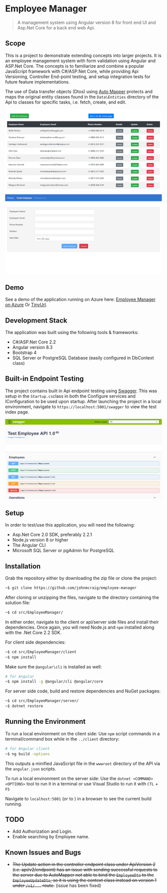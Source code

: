 # Employee Manager

> A management system using Angular version 8 for front end UI and Asp.Net Core for a back end web Api.

## Scope

This is a project to demonstrate extending concepts into larger projects. It is an employee management system with form validation using Angular and ASP.Net Core. The concepts is to familiarize and combine a popular JavaScript framework with C#/ASP.Net Core, while providing Api Versioning, Controller End-point testing, and setup integration tests for future feature implementations.

The use of Data transfer objects (Dtos) using [Auto Mapper](https://automapper.org/) protects and maps the original entity classes found in the `Data\Entities` directory of the Api to classes for specific tasks, i.e. fetch, create, and edit.

![Screenshot](resources/Employeetable.png)

![Screenshot](resources/EmployeeCreate.png)

## Demo

See a demo of the application running on Azure here: [Employee Manager on Azure](http://empmanagercore.azurewebsites.net/home) Or [TinyUrl](https://tinyurl.com/uur72we).

## Development Stack

The application was built using the following tools & frameworks:

- C#/ASP.Net Core 2.2
- Angular version 8.3
- Bootstrap 4
- SQL Server or PostgreSQL Database (easily configured in DbContext class)

## Built-in Endpoint Testing

The project contains built in Api endpoint testing using [Swagger](https://github.com/domaindrivendev/Swashbuckle.AspNetCore). This was setup in the `Startup.cs`class in both the Configure services and IConfiguration to be used upon startup.
After launching the project in a local environment, navigate to `https://localhost:5001/swagger` to view the test index page.

![Screenshot](resources/Swagger.png)

## Setup

In order to test/use this application, you will need the following:

- Asp.Net Core 2.0 SDK, preferably 2.2.1
- Node.js version 8 or higher
- The Angular CLI
- Microsoft SQL Server or pgAdmin for PostgreSQL

## Installation

Grab the repository either by downloading the zip file or clone the project:

```sh
~$ git clone https://github.com/johnmcraig/employee-manager
```

After cloning or unzipping the files, navigate to the directory containing the solution file:

```sh
~$ cd src/EmployeeManager/
```

In either order, navigate to the client or api/server side files and install their dependencies. Once again, you will need Node.js and `npm` installed along with the .Net Core 2.2 SDK.

For client side dependencies:

```sh
~$ cd src/EmployeeManager/client
~$ npm install
```

Make sure the `@angular\cli` is installed as well:

```sh
# for Angular
~$ npm install -g @angular/cli @angular/core
```

For server side code, build and restore dependencies and NuGet packages:

```sh
~$ cd src/EmployeeManager/server/
~$ dotnet restore
```

## Running the Environment

To run a local environment on the client side:
Use `npm` script commands in a terminal/command box while in the `../client` directory:

```sh
# for Angular client
~$ ng build -options
```

This outputs a minified JavaScript file in the `wwwroot` directory of the API via the `angular.json` scripts.

To run a local environment on the server side:
Use the `dotnet <COMMAND> <OPTIONS>` tool to run it in a terminal or use Visual Studio to run it with `CTL` + `F5`

Navigate to `localhost:5001` (or to ) in a browser to see the current build running.

## TODO

- Add Authorization and Login.
- Enable searching by Employee name.

## Known Issues and Bugs

- ~~The Update action in the controller endpoint class under ApiVersion 2 (i.e. api/v2/endpoint) has an issue with sending successful requests to the server due to AutoMapper not able to bind the `EmployeeDto` to the `EmployeeUpdateDto`, so it is using the context class instead on version 1 under `/v1/...` route.~~ (issue has been fixed)
